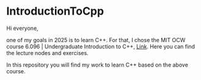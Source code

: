# IntroductionToCpp

Hi everyone,

one of my goals in 2025 is to learn C++. For that, I chose the MIT OCW course 6.096 | Undergraduate Introduction to C++, [Link](https://ocw.mit.edu/courses/6-096-introduction-to-c-january-iap-2011/). Here you can find the lecture nodes and exercises.

In this repository you will find my work to learn C++ based on the above course.
